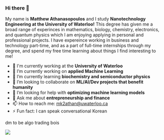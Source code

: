 ### Hi there 👋

  My name is **Matthew Athanasopoulos** and I study **Nanotechnology Engineering at the University of Waterloo!** This degree has given me a broad range of experinces in mathematics, biology, chemistry, electronics, and quantum physics which I am enjoying applying in personal and professional projects. I have expereince working in business and technology part-time, and as a part of full-time internships through my degree, and spend my free time learning about things I find interesting to me!

- 🏢 I'm currently working at the **University of Waterloo**
- 🔭 I’m currently working on **applied Machine Learning**
- 🌱 I’m currently learning **biochemistry and semiconductor physics**
- 👯 I’m looking to collaborate on **ML/AI/Dev projects that benefit humanity**
- 🤔 I’m looking for help with **optimizing machine learning models**
- 💬 Ask me about **entrepreneurship and finance**
- 📫 How to reach me: mk2athan@uwaterloo.ca
- ⚡ Fun fact: I can speak conversational Korean

dm to be algo trading bois

![](https://komarev.com/ghpvc/?username=mqzpt&color=brightgreen)
